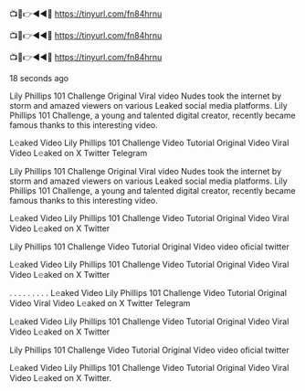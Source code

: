 📺📱👉◄◄🔴  https://tinyurl.com/fn84hrnu

📺📱👉◄◄🔴  https://tinyurl.com/fn84hrnu

📺📱👉◄◄🔴  https://tinyurl.com/fn84hrnu

18 seconds ago

Lily Phillips 101 Challenge Original Viral video Nudes took the internet by storm and amazed viewers on various Leaked social media platforms. Lily Phillips 101 Challenge, a young and talented digital creator, recently became famous thanks to this interesting video.

L𝚎aked Video Lily Phillips 101 Challenge Video Tutorial Original Video Viral Video L𝚎aked on X Twitter Telegram


Lily Phillips 101 Challenge Original Viral video Nudes took the internet by storm and amazed viewers on various Leaked social media platforms. Lily Phillips 101 Challenge, a young and talented digital creator, recently became famous thanks to this interesting video.

L𝚎aked Video Lily Phillips 101 Challenge Video Tutorial Original Video Viral Video L𝚎aked on X Twitter

Lily Phillips 101 Challenge Video Tutorial Original Video video oficial twitter

L𝚎aked Video Lily Phillips 101 Challenge Video Tutorial Original Video Viral Video L𝚎aked on X Twitter

. . . . . . . . . L𝚎aked Video Lily Phillips 101 Challenge Video Tutorial Original Video Viral Video L𝚎aked on X Twitter Telegram

L𝚎aked Video Lily Phillips 101 Challenge Video Tutorial Original Video Viral Video L𝚎aked on X Twitter

Lily Phillips 101 Challenge Video Tutorial Original Video video oficial twitter

L𝚎aked Video Lily Phillips 101 Challenge Video Tutorial Original Video Viral Video L𝚎aked on X Twitter.
